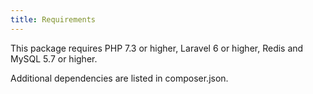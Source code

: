 ```yaml
---
title: Requirements
---
```


This package requires PHP 7.3 or higher, Laravel 6 or higher, Redis and MySQL 5.7 or higher.

Additional dependencies are listed in composer.json.
